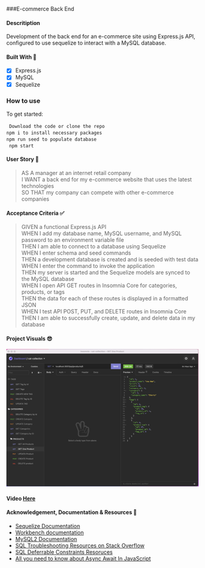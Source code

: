###E-commerce Back End

#### Descritiption
Development of the back end for an e-commerce site using Express.js API, configured to use sequelize to interact with a MySQL database. 

#### Built With 🧰
- [x] Express.js
- [x] MySQL
- [x] Sequelize

### How to use
To get started:

` Download the code or clone the repo`                    
` npm i to install necessary packages `       
` npm run seed to populate database `       
` npm start` 

#### User Story 📖
> AS A manager at an internet retail company      
> I WANT a back end for my e-commerce website that uses the latest technologies      
> SO THAT my company can compete with other e-commerce companies        

#### Acceptance Criteria ✅
> GIVEN a functional Express.js API    
> WHEN I add my database name, MySQL username, and MySQL password to an environment variable file    
> THEN I am able to connect to a database using Sequelize     
> WHEN I enter schema and seed commands     
> THEN a development database is created and is seeded with test data     
> WHEN I enter the command to invoke the application     
> THEN my server is started and the Sequelize models are synced to the MySQL database     
> WHEN I open API GET routes in Insomnia Core for categories, products, or tags     
> THEN the data for each of these routes is displayed in a formatted JSON     
> WHEN I test API POST, PUT, and DELETE routes in Insomnia Core      
> THEN I am able to successfully create, update, and delete data in my database      

#### Project Visuals :sunglasses:
<img width="1156" alt="Screenshot" src="images/Screen Shot 2021-11-07 at 2.28.19 PM.png">

#### Video [Here]()

#### Acknowledgement, Documentation & Resources 🤝
- [Sequelize Documentation](https://sequelize.org/v5/)
- [Workbench documentation](https://dev.mysql.com/doc/workbench/en/)
- [MySQL2 Documentation](https://www.npmjs.com/package/mysql2)
- [SQL Troubleshooting Resources on Stack Overflow](https://stackoverflow.com/questions/26554818/using-mysql-in-the-command-line-in-osx-command-not-found)
- [SQL Deferrable Constraints Resoruces](https://begriffs.com/posts/2017-08-27-deferrable-sql-constraints.html)
- [All you need to know about Async Await In JavaScript](https://medium.com/technofunnel/javascript-async-await-c83b15950a71)